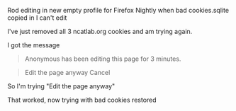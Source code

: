 Rod editing in new empty profile for Firefox Nightly
when bad cookies.sqlite copied in I can't edit


I've just removed all 3 ncatlab.org cookies and am trying again. 


I got the message

> Anonymous has been editing this page for 3 minutes.

> Edit the page anyway Cancel


So I'm trying "Edit the page anyway" 


That worked, now trying with bad cookies restored
